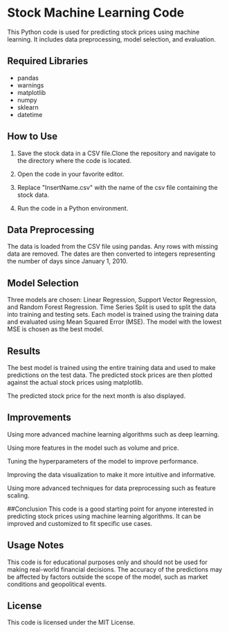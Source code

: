 
# Stock Machine Learning Code

This Python code is used for predicting stock prices using machine learning. It includes data preprocessing, model selection, and evaluation.

## Required Libraries

- pandas
- warnings
- matplotlib
- numpy
- sklearn
- datetime

## How to Use

1. Save the stock data in a CSV file.Clone the repository and navigate to the directory where the code is located.

2. Open the code in your favorite editor.

3. Replace "InsertName.csv" with the name of the csv file containing the stock data.

4. Run the code in a Python environment.


## Data Preprocessing

The data is loaded from the CSV file using pandas. Any rows with missing data are removed. The dates are then converted to integers representing the number of days since January 1, 2010.

## Model Selection

Three models are chosen: Linear Regression, Support Vector Regression, and Random Forest Regression. Time Series Split is used to split the data into training and testing sets. Each model is trained using the training data and evaluated using Mean Squared Error (MSE). The model with the lowest MSE is chosen as the best model.

## Results

The best model is trained using the entire training data and used to make predictions on the test data. The predicted stock prices are then plotted against the actual stock prices using matplotlib.

The predicted stock price for the next month is also displayed.


## Improvements

Using more advanced machine learning algorithms such as deep learning.

Using more features in the model such as volume and price.

Tuning the hyperparameters of the model to improve performance.

Improving the data visualization to make it more intuitive and informative.

Using more advanced techniques for data preprocessing such as feature scaling.

##Conclusion
This code is a good starting point for anyone interested in predicting stock prices using machine learning algorithms. It can be improved and customized to fit specific use cases.



## Usage Notes

This code is for educational purposes only and should not be used for making real-world financial decisions. The accuracy of the predictions may be affected by factors outside the scope of the model, such as market conditions and geopolitical events.

## License

This code is licensed under the MIT License.

